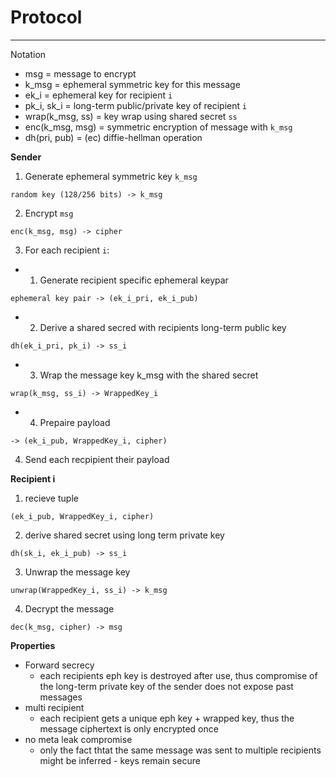 # Protocol
---

Notation 
- msg = message to encrypt
- k_msg = ephemeral symmetric key for this message
- ek_i = ephemeral key for recipient `i`
- pk_i, sk_i = long-term public/private key of recipient `i`
- wrap(k_msg, ss) = key wrap using shared secret `ss`
- enc(k_msg, msg) = symmetric encryption of message with `k_msg` 
- dh(pri, pub) = (ec) diffie-hellman operation

**Sender**
1. Generate ephemeral symmetric key `k_msg` 
```
random key (128/256 bits) -> k_msg
```

2. Encrypt `msg`
```
enc(k_msg, msg) -> cipher
```

3. For each recipient `i`:

  - 1. Generate recipient specific ephemeral keypar

  ```
  ephemeral key pair -> (ek_i_pri, ek_i_pub)
  ```

  - 2. Derive a shared secred with recipients long-term public key
  ```
  dh(ek_i_pri, pk_i) -> ss_i 
  ```

  - 3. Wrap the message key k_msg with the shared secret
  ```
  wrap(k_msg, ss_i) -> WrappedKey_i 
  ```

  - 4. Prepaire payload
  ```
  -> (ek_i_pub, WrappedKey_i, cipher)
  ```

4. Send each recpipient their payload


**Recipient i**
1. recieve tuple 
```
(ek_i_pub, WrappedKey_i, cipher)
```
2. derive shared secret using long term private key
```
dh(sk_i, ek_i_pub) -> ss_i 
```
3. Unwrap the message key
```
unwrap(WrappedKey_i, ss_i) -> k_msg 
```
4. Decrypt the message
```
dec(k_msg, cipher) -> msg 
```

**Properties**
- Forward secrecy
  - each recipients eph key is destroyed after use, thus compromise of the long-term private key of the sender does not expose past messages
- multi recipient
  - each recipient gets a unique eph key + wrapped key, thus the message ciphertext is only encrypted once
- no meta leak compromise
  - only the fact thtat the same message was sent to multiple recipients might be inferred - keys remain secure
